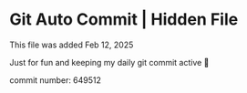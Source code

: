# Git Auto Commit | Hidden File

This file was added Feb 12, 2025

Just for fun and keeping my daily git commit active 🤪

commit number: 649512

